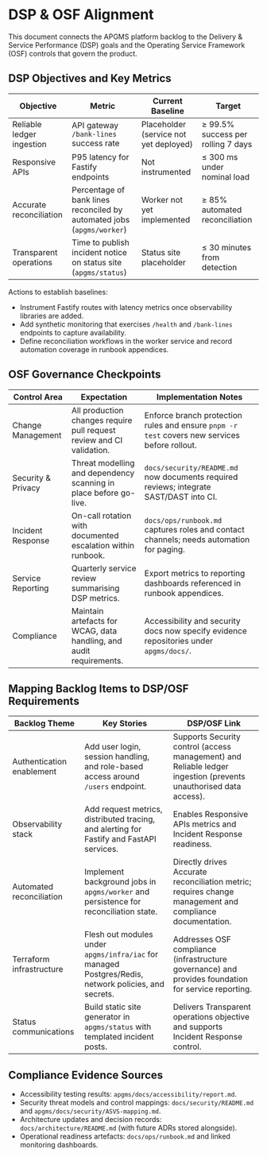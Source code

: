 # DSP & OSF Alignment

This document connects the APGMS platform backlog to the Delivery & Service Performance (DSP) goals and the Operating Service Framework (OSF) controls that govern the product.

## DSP Objectives and Key Metrics

| Objective | Metric | Current Baseline | Target |
| --- | --- | --- | --- |
| Reliable ledger ingestion | API gateway `/bank-lines` success rate | Placeholder (service not yet deployed) | ≥ 99.5% success per rolling 7 days |
| Responsive APIs | P95 latency for Fastify endpoints | Not instrumented | ≤ 300 ms under nominal load |
| Accurate reconciliation | Percentage of bank lines reconciled by automated jobs (`apgms/worker`) | Worker not yet implemented | ≥ 85% automated reconciliation |
| Transparent operations | Time to publish incident notice on status site (`apgms/status`) | Status site placeholder | ≤ 30 minutes from detection |

Actions to establish baselines:
- Instrument Fastify routes with latency metrics once observability libraries are added.
- Add synthetic monitoring that exercises `/health` and `/bank-lines` endpoints to capture availability.
- Define reconciliation workflows in the worker service and record automation coverage in runbook appendices.

## OSF Governance Checkpoints

| Control Area | Expectation | Implementation Notes |
| --- | --- | --- |
| Change Management | All production changes require pull request review and CI validation. | Enforce branch protection rules and ensure `pnpm -r test` covers new services before rollout. |
| Security & Privacy | Threat modelling and dependency scanning in place before go-live. | `docs/security/README.md` now documents required reviews; integrate SAST/DAST into CI. |
| Incident Response | On-call rotation with documented escalation within runbook. | `docs/ops/runbook.md` captures roles and contact channels; needs automation for paging. |
| Service Reporting | Quarterly service review summarising DSP metrics. | Export metrics to reporting dashboards referenced in runbook appendices. |
| Compliance | Maintain artefacts for WCAG, data handling, and audit requirements. | Accessibility and security docs now specify evidence repositories under `apgms/docs/`. |

## Mapping Backlog Items to DSP/OSF Requirements

| Backlog Theme | Key Stories | DSP/OSF Link |
| --- | --- | --- |
| Authentication enablement | Add user login, session handling, and role-based access around `/users` endpoint. | Supports Security control (access management) and Reliable ledger ingestion (prevents unauthorised data access). |
| Observability stack | Add request metrics, distributed tracing, and alerting for Fastify and FastAPI services. | Enables Responsive APIs metrics and Incident Response readiness. |
| Automated reconciliation | Implement background jobs in `apgms/worker` and persistence for reconciliation state. | Directly drives Accurate reconciliation metric; requires change management and compliance documentation. |
| Terraform infrastructure | Flesh out modules under `apgms/infra/iac` for managed Postgres/Redis, network policies, and secrets. | Addresses OSF compliance (infrastructure governance) and provides foundation for service reporting. |
| Status communications | Build static site generator in `apgms/status` with templated incident posts. | Delivers Transparent operations objective and supports Incident Response control. |

## Compliance Evidence Sources

- Accessibility testing results: `apgms/docs/accessibility/report.md`.
- Security threat models and control mappings: `docs/security/README.md` and `apgms/docs/security/ASVS-mapping.md`.
- Architecture updates and decision records: `docs/architecture/README.md` (with future ADRs stored alongside).
- Operational readiness artefacts: `docs/ops/runbook.md` and linked monitoring dashboards.
